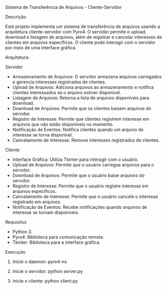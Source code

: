 Sistema de Transferência de Arquivos - Cliente-Servidor

Descrição

Este projeto implementa um sistema de transferência de arquivos usando a arquitetura cliente-servidor com Pyro4. O servidor permite o upload, download e listagem de arquivos, além de registrar e cancelar interesses de clientes em arquivos específicos. O cliente pode interagir com o servidor por meio de uma interface gráfica.

Arquitetura:

Servidor

- Armazenamento de Arquivos: O servidor armazena arquivos carregados e gerencia interesses registrados de clientes.
- Upload de Arquivos: Adiciona arquivos ao armazenamento e notifica clientes interessados se o arquivo estiver disponível.
- Listagem de Arquivos: Retorna a lista de arquivos disponíveis para download.
- Download de Arquivos: Permite que os clientes baixem arquivos do servidor.
- Registro de Interesse: Permite que clientes registrem interesse em arquivos que não estão disponíveis no momento.
- Notificação de Eventos: Notifica clientes quando um arquivo de interesse se torna disponível.
- Cancelamento de Interesse: Remove interesses registrados de clientes.

Cliente

- Interface Gráfica: Utiliza Tkinter para interagir com o usuário.
- Upload de Arquivos: Permite que o usuário carregue arquivos para o servidor.
- Download de Arquivos: Permite que o usuário baixe arquivos do servidor.
- Registro de Interesse: Permite que o usuário registre interesse em arquivos específicos.
- Cancelamento de Interesse: Permite que o usuário cancele o interesse registrado em arquivos.
- Notificação de Eventos: Recebe notificações quando arquivos de interesse se tornam disponíveis.

Requisitos

- Python 3.
- Pyro4: Biblioteca para comunicação remota.
- Tkinter: Biblioteca para a interface gráfica.

Execução

1. Inicie o daemon:
   pyro4-ns

2. Inicie o servidor:
   python server.py

3. Inicie o cliente:
   python client.py
